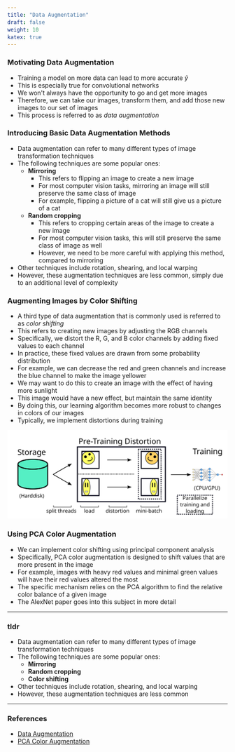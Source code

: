 ```yaml
---
title: "Data Augmentation"
draft: false
weight: 10
katex: true
---
```


### Motivating Data Augmentation
- Training a model on more data can lead to more accurate $\hat{y}$
- This is especially true for convolutional networks
- We won't always have the opportunity to go and get more images
- Therefore, we can take our images, transform them, and add those new images to our set of images
- This process is referred to as *data augmentation*

### Introducing Basic Data Augmentation Methods
- Data augmentation can refer to many different types of image transformation techniques
- The following techniques are some popular ones:
	- **Mirroring**
		- This refers to flipping an image to create a new image
		- For most computer vision tasks, mirroring an image will still preserve the same class of image
		- For example, flipping a picture of a cat will still give us a picture of a cat
	- **Random cropping**
		- This refers to cropping certain areas of the image to create a new image
		- For most computer vision tasks, this will still preserve the same class of image as well
		- However, we need to be more careful with applying this method, compared to mirroring
- Other techniques include rotation, shearing, and local warping
- However, these augmentation techniques are less common, simply due to an additional level of complexity

### Augmenting Images by Color Shifting
- A third type of data augmentation that is commonly used is referred to as *color shifting*
- This refers to creating new images by adjusting the RGB channels
- Specifically, we distort the R, G, and B color channels by adding fixed values to each channel
- In practice, these fixed values are drawn from some probability distribution
- For example, we can decrease the red and green channels and increase the blue channel to make the image yellower
- We may want to do this to create an image with the effect of having more sunlight
- This image would have a new effect, but maintain the same identity
- By doing this, our learning algorithm becomes more robust to changes in colors of our images
- Typically, we implement distortions during training

![colorshifting](../../../img/colorshifting.svg)

### Using PCA Color Augmentation
- We can implement color shifting using principal component analysis
- Specifically, PCA color augmentation is designed to shift values that are more present in the image
- For example, images with heavy red values and minimal green values will have their red values altered the most
- The specific mechanism relies on the PCA algorithm to find the relative color balance of a given image
- The AlexNet paper goes into this subject in more detail

---

### tldr
- Data augmentation can refer to many different types of image transformation techniques
- The following techniques are some popular ones:
	- **Mirroring**
	- **Random cropping**
	- **Color shifting**
- Other techniques include rotation, shearing, and local warping
- However, these augmentation techniques are less common

---

### References
- [Data Augmentation](https://www.youtube.com/watch?v=JI8saFjK84o&list=PLkDaE6sCZn6Gl29AoE31iwdVwSG-KnDzF&index=21)
- [PCA Color Augmentation](https://machinelearning.wtf/terms/pca-color-augmentation/)

